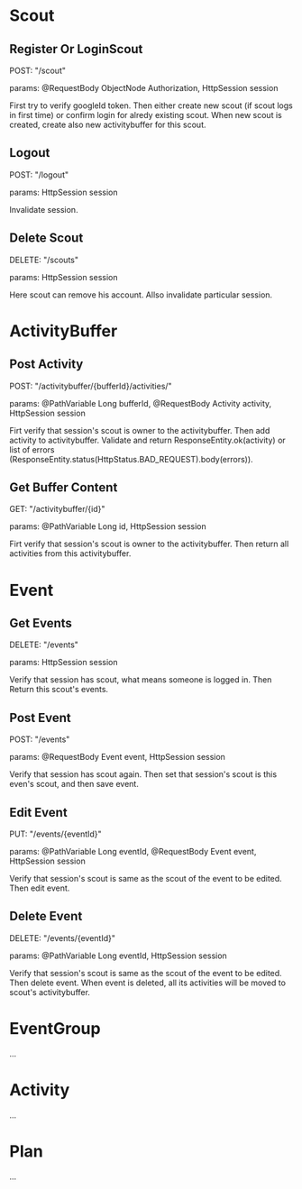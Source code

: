 # Scout
## Register Or LoginScout
POST: "/scout" 

params: @RequestBody ObjectNode Authorization, HttpSession session

First try to verify googleId token. Then either create new scout (if scout logs in first time) or confirm login for alredy existing scout. 
When new scout is created, create also new activitybuffer for this scout.
## Logout
POST: "/logout" 

params: HttpSession session

Invalidate session.

## Delete Scout
DELETE: "/scouts"

params: HttpSession session

Here scout can remove his account. Allso invalidate particular session.

# ActivityBuffer
## Post Activity
POST: "/activitybuffer/{bufferId}/activities/" 

params: @PathVariable Long bufferId, @RequestBody Activity activity, HttpSession session

Firt verify that session's scout is owner to the activitybuffer. Then add activity to activitybuffer.
Validate and return ResponseEntity.ok(activity) or list of errors (ResponseEntity.status(HttpStatus.BAD_REQUEST).body(errors)).
## Get Buffer Content
GET: "/activitybuffer/{id}" 

params: @PathVariable Long id, HttpSession session

Firt verify that session's scout is owner to the activitybuffer. Then return all activities from this activitybuffer.

# Event
## Get Events
DELETE: "/events"

params: HttpSession session

Verify that session has scout, what means someone is logged in. Then Return this scout's events.
 
## Post Event
POST: "/events"

params: @RequestBody Event event, HttpSession session

Verify that session has scout again. Then set that session's scout is this even's scout, and then save event.

## Edit Event
PUT: "/events/{eventId}"

params: @PathVariable Long eventId, @RequestBody Event event, HttpSession session

Verify that session's scout is same as the scout of the event to be edited. Then edit event.

## Delete Event
DELETE: "/events/{eventId}"

params: @PathVariable Long eventId, HttpSession session

Verify that session's scout is same as the scout of the event to be edited. Then delete event.
When event is deleted, all its activities will be moved to scout's activitybuffer.


# EventGroup

...

# Activity

...

# Plan

...
